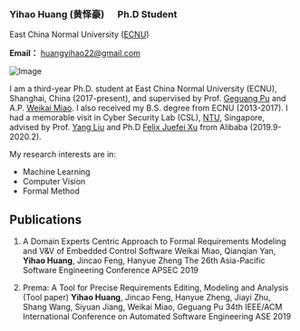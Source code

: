  ### **Yihao Huang (黄怿豪)**           &nbsp;&nbsp;&nbsp;&nbsp;&nbsp;Ph.D Student

 East China Normal University ([ECNU](http://english.ecnu.edu.cn/))
 
 **Email：** huangyihao22@gmail.com 
 
![Image](head_portrait.png)

I am a third-year Ph.D. student at East China Normal University (ECNU), Shanghai, China (2017-present), and supervised by Prof. [Geguang Pu](https://facultyold.ecnu.edu.cn/s/1018/t/11459/main.jspy) and A.P. [Weikai Miao](https://facultyold.ecnu.edu.cn/s/2712/t/29229/main.jspy). I also received my B.S. degree from ECNU (2013-2017). I had a memorable visit in Cyber Security Lab (CSL), [NTU](https://www.ntu.edu.sg/Pages/home.aspx), Singapore, advised by Prof. [Yang Liu](https://www.ntu.edu.sg/home/yangliu/index.html) and Ph.D [Felix Juefei Xu](http://xujuefei.com/) from Alibaba (2019.9-2020.2).

My research interests are in:
- Machine Learning
- Computer Vision
- Formal Method

## Publications

1.  A Domain Experts Centric Approach to Formal Requirements Modeling and V&V of Embedded Control Software
Weikai Miao, Qianqian Yan, **Yihao Huang**, Jincao Feng, Hanyue Zheng
The 26th Asia-Pacific Software Engineering Conference
APSEC 2019

2. Prema: A Tool for Precise Requirements Editing, Modeling and Analysis (Tool paper)
**Yihao Huang**, Jincao Feng, Hanyue Zheng, Jiayi Zhu, Shang Wang, Siyuan Jiang, Weikai Miao, Geguang Pu 
34th IEEE/ACM International Conference on Automated Software Engineering
ASE 2019



